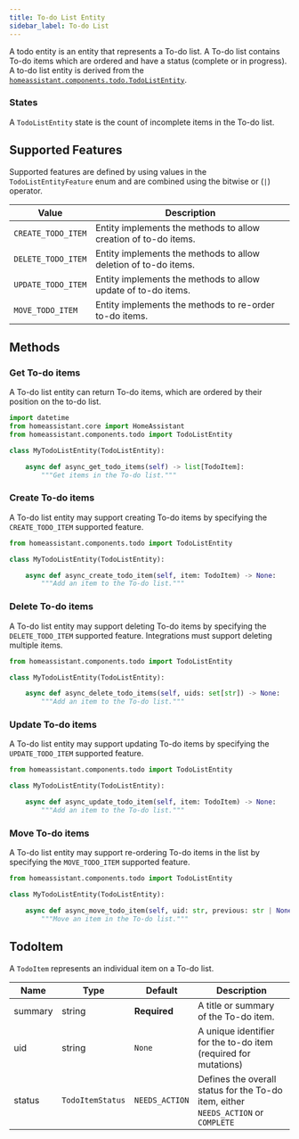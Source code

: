 ```yaml
---
title: To-do List Entity
sidebar_label: To-do List
---
```


A todo entity is an entity that represents a To-do list. A To-do list contains
To-do items which are ordered and have a status (complete or in progress). A to-do list entity is derived from the [`homeassistant.components.todo.TodoListEntity`](https://github.com/home-assistant/core/blob/dev/homeassistant/components/todo/__init__.py).


### States

A `TodoListEntity` state is the count of incomplete items in the To-do list.

## Supported Features

Supported features are defined by using values in the `TodoListEntityFeature` enum
and are combined using the bitwise or (`|`) operator.

| Value               | Description                                                        |
| ------------------- | ------------------------------------------------------------------ |
| `CREATE_TODO_ITEM`      | Entity implements the methods to allow creation of to-do items.  |
| `DELETE_TODO_ITEM`      | Entity implements the methods to allow deletion of to-do items.  |
| `UPDATE_TODO_ITEM`      | Entity implements the methods to allow update of to-do items.  |
| `MOVE_TODO_ITEM`        | Entity implements the methods to re-order to-do items.  |

## Methods

### Get To-do items

A To-do list entity can return To-do items, which are ordered by their position
on the to-do list.

```python
import datetime
from homeassistant.core import HomeAssistant
from homeassistant.components.todo import TodoListEntity

class MyTodoListEntity(TodoListEntity):

    async def async_get_todo_items(self) -> list[TodoItem]:
        """Get items in the To-do list."""
```

### Create To-do items

A To-do list entity may support creating To-do items by specifying the `CREATE_TODO_ITEM` supported feature.

```python
from homeassistant.components.todo import TodoListEntity

class MyTodoListEntity(TodoListEntity):

    async def async_create_todo_item(self, item: TodoItem) -> None:
        """Add an item to the To-do list."""
```

### Delete To-do items

A To-do list entity may support deleting To-do items by specifying the `DELETE_TODO_ITEM` supported feature. Integrations must support deleting
multiple items.

```python
from homeassistant.components.todo import TodoListEntity

class MyTodoListEntity(TodoListEntity):

    async def async_delete_todo_items(self, uids: set[str]) -> None:
        """Add an item to the To-do list."""
```

### Update To-do items

A To-do list entity may support updating To-do items by specifying the `UPDATE_TODO_ITEM` supported feature. 

```python
from homeassistant.components.todo import TodoListEntity

class MyTodoListEntity(TodoListEntity):

    async def async_update_todo_item(self, item: TodoItem) -> None:
        """Add an item to the To-do list."""
```

### Move To-do items

A To-do list entity may support re-ordering To-do items in the list by specifying the `MOVE_TODO_ITEM` supported feature. 

```python
from homeassistant.components.todo import TodoListEntity

class MyTodoListEntity(TodoListEntity):

    async def async_move_todo_item(self, uid: str, previous: str | None) -> None:
        """Move an item in the To-do list."""
```

## TodoItem

A `TodoItem` represents an individual item on a To-do list.

| Name        | Type             | Default      | Description                                                                                                                                     |
| ----------- | ---------------- | ------------ | ----------------------------------------------------------------------------------------------------------------------------------------------- |
| summary     | string           | **Required** | A title or summary of the To-do item.
| uid | string | `None` | A unique identifier for the to-do item (required for mutations)
| status | `TodoItemStatus` | `NEEDS_ACTION` | Defines the overall status for the To-do item, either `NEEDS_ACTION` or `COMPLETE`